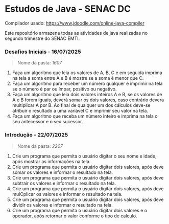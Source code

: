 # Estudos de Java - SENAC DC
Compilador usado: https://www.jdoodle.com/online-java-compiler

Este repositório armazena todas as atividades de java realizadas no segundo trimestre do SENAC EMTI.

### Desafios Iniciais - **16/07/2025**
> Nome da pasta: *1607*
1. Faça um algoritmo que leia os valores de A, B, C e em seguida imprima na tela a soma entre A e B é mostre se a soma é menor que C.
2. Faça um algoritmo para receber um número qualquer e imprimir na tela se o número é par ou ímpar, positivo ou negativo.
3. Faça um algoritmo que leia dois valores inteiros A e B, se os valores de A e B forem iguais, deverá somar os dois valores,  caso contrário devera multiplicar A por B. Ao final de qualquer um dos cálculos deve-se atribuir o resultado a uma variável C e imprimir seu valor na tela.
4. Faça um algoritmo que receba um número inteiro e imprima na tela o seu antecessor e o seu sucessor.

### Introdução - **22/07/2025**
> Nome da pasta: *2207*
1. Crie um programa que permita o usuário digitar o seu nome e idade, após mostrar as informações na tela.
2. Crie um programa que permita o usuário digitar dois valores, após deve somar os valores e informar o resultado na tela.
3. Crie um programa que permita o usuário digitar dois valores, após deve subtrair os valores e informar o resultado na tela.
4. Crie um programa que permita o usuário digitar dois valores, após deve mulCplicar os valores e informar o resultado na tela.
5. Crie um programa que permita o usuário digitar dois valores, após deve dividir os valores e informar o resultado na tela.
6. Crie um programa que permita o usuário digitar dois valores e o operador, após retornar o valor conforme o tipo de calculo.
